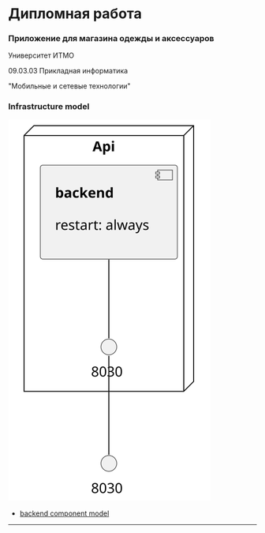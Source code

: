 # Дипломная работа

### Приложение для магазина одежды и аксессуаров

Университет ИТМО

09.03.03 Прикладная информатика

"Мобильные и сетевые технологии"
### Infrastructure model
![Infrastructure main model](.infragenie/infrastructure_main_model.svg)
- [backend component model](.infragenie/backend_component_model.svg)

---
